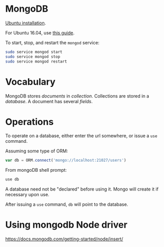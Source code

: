 # MongoDB
[Ubuntu installation](https://docs.mongodb.com/v3.0/tutorial/install-mongodb-on-ubuntu/).

For Ubuntu 16.04, use [this guide](https://www.digitalocean.com/community/tutorials/how-to-install-mongodb-on-ubuntu-16-04).

To start, stop, and restart the `mongod` service:
```sh
sudo service mongod start
sudo service mongod stop
sudo service mongod restart
```

# Vocabulary
MongoDB stores *documents* in *collection*. Collections are stored in a *database*. A document has several *fields*.

# Operations

To operate on a database, either enter the url somewhere, or issue a `use` command.

Assuming some type of ORM:
```js
var db = ORM.connect('mongo://localhost:21027/users')
```

From mongoDB shell prompt:
```sh
use db
```

A database need not be "declared" before using it. Mongo will create it if necessary upon use.

After issuing a `use` command, `db` will point to the database.

# Using mongodb Node driver

https://docs.mongodb.com/getting-started/node/insert/

